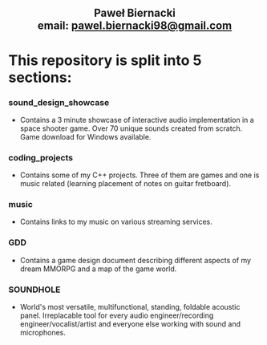 ## <p align="center">Paweł Biernacki <br> email: pawel.biernacki98@gmail.com </p>

# This repository is split into 5 sections:

### sound_design_showcase
- Contains a 3 minute showcase of interactive audio implementation in a space shooter game. Over 70 unique sounds created from scratch. Game download for Windows available.

### coding_projects
- Contains some of my C++ projects. Three of them are games and one is music related (learning placement of notes on guitar fretboard).

### music
- Contains links to my music on various streaming services.

### GDD 
- Contains a game design document describing different aspects of my dream MMORPG and a map of the game world.

### SOUNDHOLE
- World's most versatile, multifunctional, standing, foldable acoustic panel. Irreplacable tool for every audio engineer/recording engineer/vocalist/artist and everyone else working with sound and microphones.